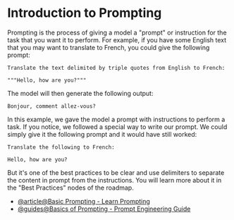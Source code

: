 # Introduction to Prompting

Prompting is the process of giving a model a "prompt" or instruction for the task that you want it to perform. For example, if you have some English text that you may want to translate to French, you could give the following prompt:

```
Translate the text delimited by triple quotes from English to French: 

"""Hello, how are you?"""
```

The model will then generate the following output:

```
Bonjour, comment allez-vous?
```

In this example, we gave the model a prompt with instructions to perform a task. If you notice, we followed a special way to write our prompt. We could simply give it the following prompt and it would have still worked:

```
Translate the following to French:

Hello, how are you?
```

But it's one of the best practices to be clear and use delimiters to separate the content in prompt from the instructions. You will learn more about it in the "Best Practices" nodes of the roadmap.

- [@article@Basic Prompting - Learn Prompting](https://learnprompting.org/docs/basics/intro)
- [@guides@Basics of Prompting - Prompt Engineering Guide](https://www.promptingguide.ai/introduction/basics)